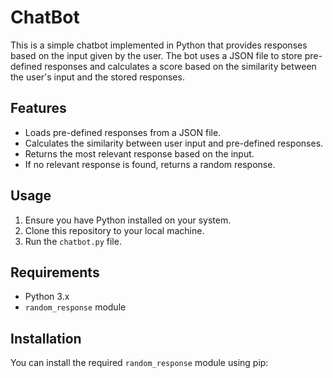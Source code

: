 # ChatBot

This is a simple chatbot implemented in Python that provides responses based on the input given by the user. The bot uses a JSON file to store pre-defined responses and calculates a score based on the similarity between the user's input and the stored responses.

## Features

- Loads pre-defined responses from a JSON file.
- Calculates the similarity between user input and pre-defined responses.
- Returns the most relevant response based on the input.
- If no relevant response is found, returns a random response.

## Usage

1. Ensure you have Python installed on your system.
2. Clone this repository to your local machine.
3. Run the `chatbot.py` file.

## Requirements

- Python 3.x
- `random_response` module

## Installation

You can install the required `random_response` module using pip:

